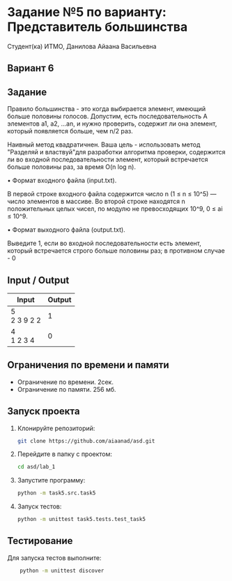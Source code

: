# Задание №5 по варианту:  Представитель большинства
Студент(ка) ИТМО, Данилова Айаана Васильевна

## Вариант 6

## Задание 
Правило большинства - это когда выбирается элемент, имеющий больше половины голосов. Допустим, есть последовательность A элементов a1, a2, ...an, и
нужно проверить, содержит ли она элемент, который появляется больше, чем n/2
раз. 

Наивный метод квадратичнен. Ваша цель - использовать метод "Разделяй и властвуй"для разработки алгоритма проверки, содержится ли во входной последовательности элемент, который встречается больше половины раз, за время O(n log n).

• Формат входного файла (input.txt). 

В первой строке входного файла содержится число n (1 ≤ n ≤ 10^5) — число элементов в массиве. Во второй
строке находятся n положительных целых чисел, по модулю не превосходящих 10^9, 0 ≤ ai ≤ 10^9.

• Формат выходного файла (output.txt). 

Выведите 1, если во входной последовательности есть элемент, который встречается строго больше половины
раз; в противном случае - 0

## Input / Output 

| Input           | Output |
|-----------------|--------|
| 5<br/>2 3 9 2 2 | 1      |
| 4<br/>1 2 3 4   | 0      |

## Ограничения по времени и памяти

- Ограничение по времени. 2сек.
- Ограничение по памяти. 256 мб.


## Запуск проекта
1. Клонируйте репозиторий:
   ```bash
   git clone https://github.com/aiaanad/asd.git
   ```
2. Перейдите в папку с проектом:
   ```bash
   cd asd/lab_1
   ```
3. Запустите программу:
   ```bash
   python -m task5.src.task5 
   ```

4. Запуск тестов:
   ```bash
   python -m unittest task5.tests.test_task5
   ```


## Тестирование
Для запуска тестов выполните:
```bash
    python -m unittest discover
```
